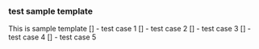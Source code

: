 ### test sample template
This is sample template
[] - test case 1
[] - test case 2
[] - test case 3
[] - test case 4
[] - test case 5

